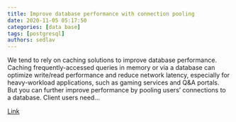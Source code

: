 ```yaml
---
title: Improve database performance with connection pooling
date: 2020-11-05 05:17:50
categories: [data base]
tags: [postgresql]
authors: sedlav
---
```


We tend to rely on caching solutions to improve database performance. Caching frequently-accessed queries in memory or via a database can optimize write/read performance and reduce network latency, especially for heavy-workload applications, such as gaming services and Q&A portals. But you can further improve performance by pooling users’ connections to a database. Client users need…

[Link](https://stackoverflow.blog/2020/10/14/improve-database-performance-with-connection-pooling/)
